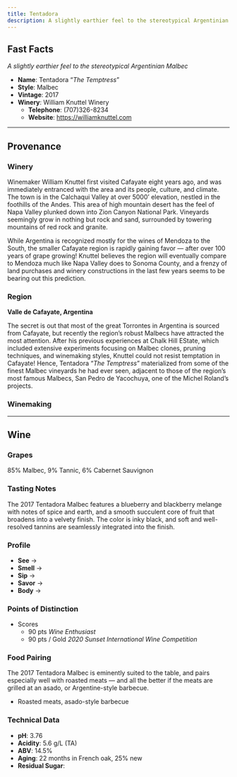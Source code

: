 ```yaml
---
title: Tentadora
description: A slightly earthier feel to the stereotypical Argentinian Malbec
---
```


## Fast Facts
*A slightly earthier feel to the stereotypical Argentinian Malbec*
 - **Name**: Tentadora “*The Temptress*”
 - **Style**: Malbec
 - **Vintage**: 2017
 - **Winery**: William Knuttel Winery
     - **Telephone**: (707)326-8234
     - **Website**: https://williamknuttel.com

---

## Provenance
### Winery
Winemaker William Knuttel first visited Cafayate eight years ago, and was immediately entranced with the area and its people, culture, and climate. The town is in the Calchaqui Valley at over 5000’ elevation, nestled in the foothills of the Andes. This area of high mountain desert has the feel of Napa Valley plunked down into Zion Canyon National Park. Vineyards seemingly grow in nothing but rock and sand, surrounded by towering mountains of red rock and granite.

While Argentina is recognized mostly for the wines of Mendoza to the South, the smaller Cafayate region is rapidly gaining favor — after over 100 years of grape growing! Knuttel believes the region will eventually compare to Mendoza much like Napa Valley does to Sonoma County, and a frenzy of land purchases and winery constructions in the last few years seems to be bearing out this prediction.

### Region
**Valle de Cafayate, Argentina**

The secret is out that most of the great Torrontes in Argentina is sourced from Cafayate, but recently the region’s robust Malbecs have attracted the most attention. After his previous experiences at Chalk Hill EState, which included extensive experiments focusing on Malbec clones, pruning techniques, and winemaking styles, Knuttel could not resist temptation in Cafayate! Hence, Tentadora “*The Temptress*” materialized from some of the finest Malbec vineyards he had ever seen, adjacent to those of the region’s most famous Malbecs, San Pedro de Yacochuya, one of the Michel Roland’s projects.

### Winemaking 

---

## Wine
### Grapes
85% Malbec, 9% Tannic, 6% Cabernet Sauvignon

### Tasting Notes
The 2017 Tentadora Malbec features a blueberry and blackberry melange with notes of spice and earth, and a smooth succulent core of fruit that broadens into a velvety finish. The color is inky black, and soft and well-resolved tannins are seamlessly integrated into the finish.

### Profile
 - **See** →  
 - **Smell** → 
 - **Sip** → 
 - **Savor** → 
 - **Body** → 

### Points of Distinction
 - Scores
    - 90 pts *Wine Enthusiast*
    - 90 pts / Gold *2020 Sunset International Wine Competition*

### Food Pairing
The 2017 Tentadora Malbec is eminently suited to the table, and pairs especially well with roasted meats — and all the better if the meats are grilled at an asado, or Argentine-style barbecue.
 - Roasted meats, asado-style barbecue

### Technical Data
 - **pH**: 3.76
 - **Acidity**: 5.6 g/L (TA)
 - **ABV**: 14.5%
 - **Aging**: 22 months in French oak, 25% new
 - **Residual Sugar**: 
